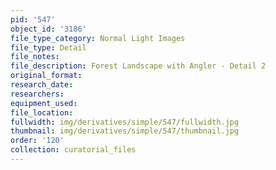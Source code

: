 ```yaml
---
pid: '547'
object_id: '3186'
file_type_category: Normal Light Images
file_type: Detail
file_notes:
file_description: Forest Landscape with Angler - Detail 2
original_format:
research_date:
researchers:
equipment_used:
file_location:
fullwidth: img/derivatives/simple/547/fullwidth.jpg
thumbnail: img/derivatives/simple/547/thumbnail.jpg
order: '120'
collection: curatorial_files
---
```


